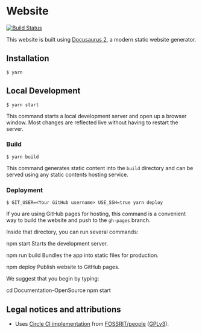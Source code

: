 # Website

[![Build Status](https://travis-ci.org/qAIRa/qAIRa.github.io.svg?branch=master)](https://travis-ci.org/qAIRa/qAIRa.github.io)

This website is built using [Docusaurus 2](https://v2.docusaurus.io/), a modern static website generator.

## Installation

```
$ yarn
```

## Local Development

```
$ yarn start
```

This command starts a local development server and open up a browser window. Most changes are reflected live without having to restart the server.

### Build

```
$ yarn build
```

This command generates static content into the `build` directory and can be served using any static contents hosting service.

### Deployment

```
$ GIT_USER=<Your GitHub username> USE_SSH=true yarn deploy
```

If you are using GitHub pages for hosting, this command is a convenient way to build the website and push to the `gh-pages` branch.

Inside that directory, you can run several commands:

  npm start
    Starts the development server.

  npm run build
    Bundles the app into static files for production.

  npm deploy
    Publish website to GitHub pages.

We suggest that you begin by typing:

  cd Documentation-OpenSource
  npm start


## Legal notices and attributions

* Uses [Circle CI implementation](https://github.com/FOSSRIT/people/tree/57100587ea79854f77087008b3bfd564a2ba79fb/.circleci) from [FOSSRIT/people](https://github.com/FOSSRIT/people) ([GPLv3](https://github.com/FOSSRIT/people/blob/57100587ea79854f77087008b3bfd564a2ba79fb/LICENSE.txt)).
